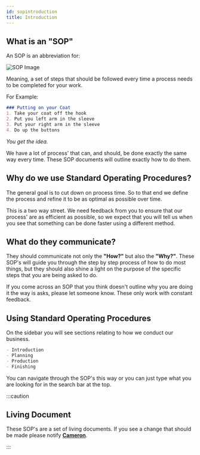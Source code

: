 ```yaml
---
id: sopintroduction
title: Introduction
---
```


## What is an **"SOP"**

An SOP is an abbreviation for: 

![SOP Image](https://solvoglobal.com/wp-content/uploads/2020/04/Standard-Operating-Procedures-clipboard.jpeg)

Meaning, a set of steps that should be followed every time a process needs to be completed for your work.

For Example:

```md
### Putting on your Coat
1. Take your coat off the hook
2. Put you left arm in the sleeve
3. Put your right arm in the sleeve
4. Do up the buttons
```

*You get the idea.*

We have a lot of process' that can, and should, be done exactly the same way every time. These SOP documents will outline exactly how to do them.

## Why do we use Standard Operating Procedures?

The general goal is to cut down on process time. So to that end we define the process and refine it to be as optimal as possible over time.

This is a two way street. We need feedback from you to ensure that our process' are as efficient as possible, so we expect that you will tell us when you see that something can be done faster using a different method.

## What do they communicate?

They should communicate not only the **"How?"** but also the **"Why?"**. These SOP's will guide you through the step by step process of how to do most things, but they should also shine a light on the purpose of the specific steps that you are being asked to do.

If you come across an SOP that you think doesn't outline why you are doing it the way is asks, please let someone know. These only work with constant feedback.

## Using Standard Operating Procedures

On the sidebar you will see sections relating to how we conduct our business.

```md
- Introduction
- Planning
- Production
- Finishing
```

You can navigate through the SOP's this way or you can just type what you are looking for in the search bar at the top.

:::caution

## Living Document

These SOP's are a set of living documents. If you see a change that should be made please notify [**Cameron**](mailto:cameron@stirlingwoodworks.com).

:::